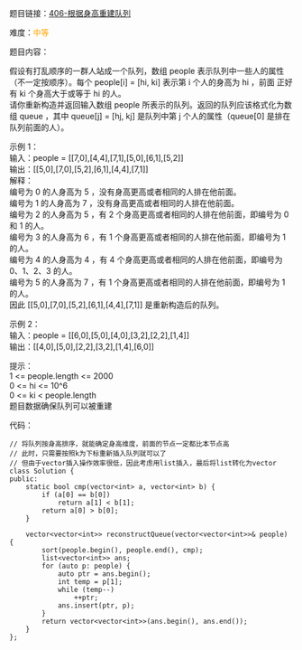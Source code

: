 题目链接：[406-根据身高重建队列](https://leetcode-cn.com/problems/queue-reconstruction-by-height/)

难度：<font color="Orange">中等</font>

题目内容：

假设有打乱顺序的一群人站成一个队列，数组 people 表示队列中一些人的属性（不一定按顺序）。每个 people[i] = [hi, ki] 表示第 i 个人的身高为 hi ，前面 正好 有 ki 个身高大于或等于 hi 的人。<br>
请你重新构造并返回输入数组 people 所表示的队列。返回的队列应该格式化为数组 queue ，其中 queue[j] = [hj, kj] 是队列中第 j 个人的属性（queue[0] 是排在队列前面的人）。

示例 1：<br>
输入：people = \[[7,0],[4,4],[7,1],[5,0],[6,1],[5,2]]<br>
输出：\[[5,0],[7,0],[5,2],[6,1],[4,4],[7,1]]<br>
解释：<br>
编号为 0 的人身高为 5 ，没有身高更高或者相同的人排在他前面。<br>
编号为 1 的人身高为 7 ，没有身高更高或者相同的人排在他前面。<br>
编号为 2 的人身高为 5 ，有 2 个身高更高或者相同的人排在他前面，即编号为 0 和 1 的人。<br>
编号为 3 的人身高为 6 ，有 1 个身高更高或者相同的人排在他前面，即编号为 1 的人。<br>
编号为 4 的人身高为 4 ，有 4 个身高更高或者相同的人排在他前面，即编号为 0、1、2、3 的人。<br>
编号为 5 的人身高为 7 ，有 1 个身高更高或者相同的人排在他前面，即编号为 1 的人。<br>
因此 \[[5,0],[7,0],[5,2],[6,1],[4,4],[7,1]] 是重新构造后的队列。

示例 2：<br>
输入：people = \[[6,0],[5,0],[4,0],[3,2],[2,2],[1,4]]<br>
输出：\[[4,0],[5,0],[2,2],[3,2],[1,4],[6,0]]

提示：<br>
1 <= people.length <= 2000<br>
0 <= hi <= 10^6<br>
0 <= ki < people.length<br>
题目数据确保队列可以被重建


代码：
```
// 将队列按身高排序，就能确定身高维度，前面的节点一定都比本节点高
// 此时，只需要按照k为下标重新插入队列就可以了
// 但由于vector插入操作效率很低，因此考虑用list插入，最后将list转化为vector
class Solution {
public:
    static bool cmp(vector<int> a, vector<int> b) {
        if (a[0] == b[0])
            return a[1] < b[1];
        return a[0] > b[0];
    }

    vector<vector<int>> reconstructQueue(vector<vector<int>>& people) {
        sort(people.begin(), people.end(), cmp);
        list<vector<int>> ans;
        for (auto p: people) {
            auto ptr = ans.begin();
            int temp = p[1];
            while (temp--)
                ++ptr;
            ans.insert(ptr, p);
        }
        return vector<vector<int>>(ans.begin(), ans.end());
    }
};
```